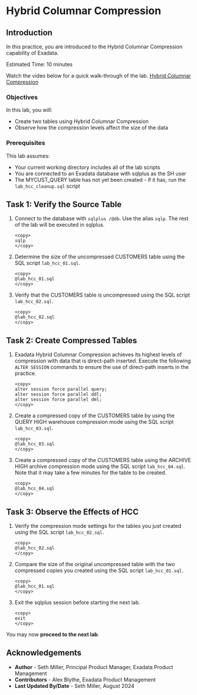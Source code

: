# Hybrid Columnar Compression

## Introduction

In this practice, you are introduced to the Hybrid Columnar Compression capability of Exadata.

Estimated Time: 10 minutes

Watch the video below for a quick walk-through of the lab.
[Hybrid Columnar Compression](videohub:1_6u8wbsrw)

### Objectives

In this lab, you will:
* Create two tables using Hybrid Columnar Compression
* Observe how the compression levels affect the size of the data

### Prerequisites

This lab assumes:
* Your current working directory includes all of the lab scripts
* You are connected to an Exadata database with sqlplus as the SH user
* The MYCUST_QUERY table has not yet been created - if it has, run the `lab_hcc_cleanup.sql` script

## Task 1: Verify the Source Table

1. Connect to the database with `sqlplus /@db`. Use the alias `sqlp`. The rest of the lab will be executed in sqlplus.

    ```text
    <copy>
    sqlp
    </copy>
    ```

2. Determine the size of the uncompressed CUSTOMERS table using the SQL script `lab_hcc_01.sql`.

    ```text
    <copy>
    @lab_hcc_01.sql
    </copy>
    ```

3. Verify that the CUSTOMERS table is uncompressed using the SQL script `lab_hcc_02.sql`.

    ```text
    <copy>
    @lab_hcc_02.sql
    </copy>
    ```

## Task 2: Create Compressed Tables

1. Exadata Hybrid Columnar Compression achieves its highest levels of compression with data that is direct-path inserted. Execute the following `ALTER SESSION` commands to ensure the use of direct-path inserts in the practice.

    ```text
    <copy>
    alter session force parallel query;
    alter session force parallel ddl;
    alter session force parallel dml;
    </copy>
    ```

2. Create a compressed copy of the CUSTOMERS table by using the QUERY HIGH warehouse compression mode using the SQL script `lab_hcc_03.sql`.

    ```text
    <copy>
    @lab_hcc_03.sql
    </copy>
    ```

3. Create a compressed copy of the CUSTOMERS table using the ARCHIVE HIGH archive compression mode using the SQL script `lab_hcc_04.sql`. Note that it may take a few minutes for the table to be created.

    ```text
    <copy>
    @lab_hcc_04.sql
    </copy>
    ```

## Task 3: Observe the Effects of HCC

1. Verify the compression mode settings for the tables you just created using the SQL script `lab_hcc_02.sql`.

    ```text
    <copy>
    @lab_hcc_02.sql
    </copy>
    ```

2. Compare the size of the original uncompressed table with the two compressed copies you created using the SQL script `lab_hcc_01.sql`.

    ```text
    <copy>
    @lab_hcc_01.sql
    </copy>
    ```


3. Exit the sqlplus session before starting the next lab.

    ```text
    <copy>
    exit
    </copy>
    ```

You may now **proceed to the next lab**.

## Acknowledgements
* **Author** - Seth Miller, Principal Product Manager, Exadata Product Management
* **Contributors** - Alex Blythe, Exadata Product Management
* **Last Updated By/Date** - Seth Miller, August 2024